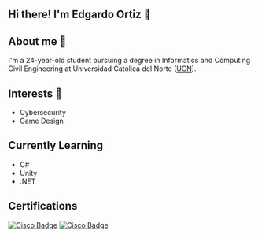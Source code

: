 ## Hi there! I'm Edgardo Ortiz 👋

## About me 👀
I'm a 24-year-old student pursuing a degree in Informatics and Computing Civil Engineering at Universidad Católica del Norte ([UCN](https://www.ucn.cl/)).

## Interests 🎉
- Cybersecurity
- Game Design

## Currently Learning
- C#
- Unity
- .NET

## Certifications
[![Cisco Badge]((https://images.credly.com/images/af8c6b4e-fc31-47c4-8dcb-eb7a2065dc5b/I2CS__1_.png))]((https://www.credly.com/badges/87038e0d-39e2-4179-8562-270664ac11bd/public_url))
[![Cisco Badge]((https://images.credly.com/images/5bdd6a39-3e03-4444-9510-ecff80c9ce79/image.png))]((https://www.credly.com/badges/de1bbfd7-10db-40ee-8a81-29645d2167ed/public_url))
